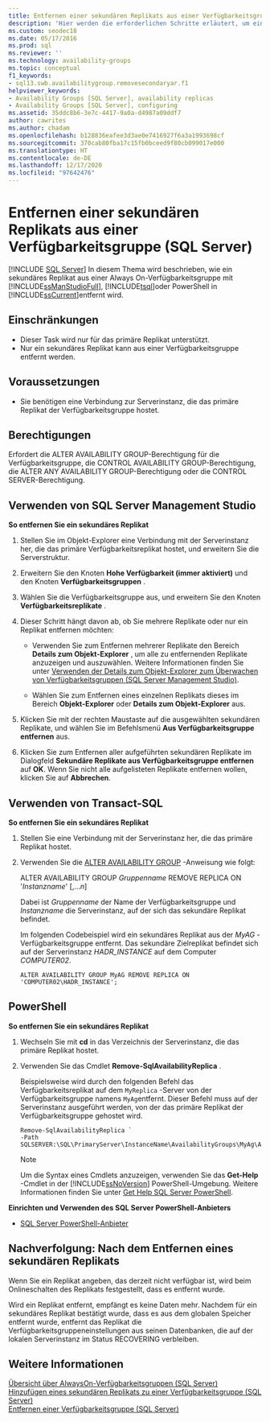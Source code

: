```yaml
---
title: Entfernen einer sekundären Replikats aus einer Verfügbarkeitsgruppe
description: 'Hier werden die erforderlichen Schritte erläutert, um ein sekundäres Replikat mithilfe von Transact-SQL (T-SQL), PowerShell oder SQL Server Management Studio aus einer Always On-Verfügbarkeitsgruppe zu entfernen. '
ms.custom: seodec18
ms.date: 05/17/2016
ms.prod: sql
ms.reviewer: ''
ms.technology: availability-groups
ms.topic: conceptual
f1_keywords:
- sql13.swb.availabilitygroup.removesecondaryar.f1
helpviewer_keywords:
- Availability Groups [SQL Server], availability replicas
- Availability Groups [SQL Server], configuring
ms.assetid: 35ddc8b6-3e7c-4417-9a0a-d4987a09ddf7
author: cawrites
ms.author: chadam
ms.openlocfilehash: b128836eafee3d3ae0e7416927f6a3a1993698cf
ms.sourcegitcommit: 370cab80fba17c15fb0bceed9f80cb099017e000
ms.translationtype: HT
ms.contentlocale: de-DE
ms.lasthandoff: 12/17/2020
ms.locfileid: "97642476"
---
```

# <a name="remove-a-secondary-replica-from-an-availability-group-sql-server"></a>Entfernen einer sekundären Replikats aus einer Verfügbarkeitsgruppe (SQL Server)
[!INCLUDE [SQL Server](../../../includes/applies-to-version/sqlserver.md)]
  In diesem Thema wird beschrieben, wie ein sekundäres Replikat aus einer Always On-Verfügbarkeitsgruppe mit [!INCLUDE[ssManStudioFull](../../../includes/ssmanstudiofull-md.md)], [!INCLUDE[tsql](../../../includes/tsql-md.md)]oder PowerShell in [!INCLUDE[ssCurrent](../../../includes/sscurrent-md.md)]entfernt wird.  
 
   
##  <a name="limitations-and-restrictions"></a><a name="Restrictions"></a> Einschränkungen  
  
-   Dieser Task wird nur für das primäre Replikat unterstützt.    
-   Nur ein sekundäres Replikat kann aus einer Verfügbarkeitsgruppe entfernt werden.  
  
## <a name="prerequisites"></a><a name="Prerequisites"></a> Voraussetzungen  
  
-   Sie benötigen eine Verbindung zur Serverinstanz, die das primäre Replikat der Verfügbarkeitsgruppe hostet.  
  
##  <a name="permissions"></a><a name="Permissions"></a> Berechtigungen  
 Erfordert die ALTER AVAILABILITY GROUP-Berechtigung für die Verfügbarkeitsgruppe, die CONTROL AVAILABILITY GROUP-Berechtigung, die ALTER ANY AVAILABILITY GROUP-Berechtigung oder die CONTROL SERVER-Berechtigung.  
  
##  <a name="using-sql-server-management-studio"></a><a name="SSMSProcedure"></a> Verwenden von SQL Server Management Studio  
 **So entfernen Sie ein sekundäres Replikat**  
  
1.  Stellen Sie im Objekt-Explorer eine Verbindung mit der Serverinstanz her, die das primäre Verfügbarkeitsreplikat hostet, und erweitern Sie die Serverstruktur.  
  
2.  Erweitern Sie den Knoten **Hohe Verfügbarkeit (immer aktiviert)** und den Knoten **Verfügbarkeitsgruppen** .  
  
3.  Wählen Sie die Verfügbarkeitsgruppe aus, und erweitern Sie den Knoten **Verfügbarkeitsreplikate** .  
  
4.  Dieser Schritt hängt davon ab, ob Sie mehrere Replikate oder nur ein Replikat entfernen möchten:  
  
    -   Verwenden Sie zum Entfernen mehrerer Replikate den Bereich **Details zum Objekt-Explorer** , um alle zu entfernenden Replikate anzuzeigen und auszuwählen. Weitere Informationen finden Sie unter [Verwenden der Details zum Objekt-Explorer zum Überwachen von Verfügbarkeitsgruppen &#40;SQL Server Management Studio&#41;](../../../database-engine/availability-groups/windows/use-object-explorer-details-to-monitor-availability-groups.md).  
  
    -   Wählen Sie zum Entfernen eines einzelnen Replikats dieses im Bereich **Objekt-Explorer** oder **Details zum Objekt-Explorer** aus.  
  
5.  Klicken Sie mit der rechten Maustaste auf die ausgewählten sekundären Replikate, und wählen Sie im Befehlsmenü **Aus Verfügbarkeitsgruppe entfernen** aus.  
  
6.  Klicken Sie zum Entfernen aller aufgeführten sekundären Replikate im Dialogfeld **Sekundäre Replikate aus Verfügbarkeitsgruppe entfernen** auf **OK**. Wenn Sie nicht alle aufgelisteten Replikate entfernen wollen, klicken Sie auf **Abbrechen**.  
  
##  <a name="using-transact-sql"></a><a name="TsqlProcedure"></a> Verwenden von Transact-SQL  
 **So entfernen Sie ein sekundäres Replikat**  
  
1.  Stellen Sie eine Verbindung mit der Serverinstanz her, die das primäre Replikat hostet.  
  
2.  Verwenden Sie die [ALTER AVAILABILITY GROUP](../../../t-sql/statements/alter-availability-group-transact-sql.md) -Anweisung wie folgt:  
  
     ALTER AVAILABILITY GROUP *Gruppenname* REMOVE REPLICA ON '*Instanzname*' [,...*n*]  
  
     Dabei ist *Gruppenname* der Name der Verfügbarkeitsgruppe und *Instanzname* die Serverinstanz, auf der sich das sekundäre Replikat befindet.  
  
     Im folgenden Codebeispiel wird ein sekundäres Replikat aus der *MyAG* -Verfügbarkeitsgruppe entfernt. Das sekundäre Zielreplikat befindet sich auf der Serverinstanz *HADR_INSTANCE* auf dem Computer *COMPUTER02*.  
  
    ```  
    ALTER AVAILABILITY GROUP MyAG REMOVE REPLICA ON 'COMPUTER02\HADR_INSTANCE';  
    ```  
  
##  <a name="using-powershell"></a><a name="PowerShellProcedure"></a> PowerShell  
 **So entfernen Sie ein sekundäres Replikat**  
  
1.  Wechseln Sie mit **cd** in das Verzeichnis der Serverinstanz, die das primäre Replikat hostet.  
  
2.  Verwenden Sie das Cmdlet **Remove-SqlAvailabilityReplica** .  
  
     Beispielsweise wird durch den folgenden Befehl das Verfügbarkeitsreplikat auf dem `MyReplica` -Server von der Verfügbarkeitsgruppe namens `MyAg`entfernt.  Dieser Befehl muss auf der Serverinstanz ausgeführt werden, von der das primäre Replikat der Verfügbarkeitsgruppe gehostet wird.  
  
    ```  
    Remove-SqlAvailabilityReplica `   
    -Path SQLSERVER:\SQL\PrimaryServer\InstanceName\AvailabilityGroups\MyAg\AvailabilityReplicas\MyReplica  
    ```  
  
    > [!NOTE]  
    >  Um die Syntax eines Cmdlets anzuzeigen, verwenden Sie das **Get-Help** -Cmdlet in der [!INCLUDE[ssNoVersion](../../../includes/ssnoversion-md.md)] PowerShell-Umgebung. Weitere Informationen finden Sie unter [Get Help SQL Server PowerShell](../../../powershell/sql-server-powershell.md).  
  
 **Einrichten und Verwenden des SQL Server PowerShell-Anbieters**  
  
-   [SQL Server PowerShell-Anbieter](../../../powershell/sql-server-powershell-provider.md)  
  
##  <a name="follow-up-after-removing-a-secondary-replica"></a><a name="PostBestPractices"></a> Nachverfolgung: Nach dem Entfernen eines sekundären Replikats  
 Wenn Sie ein Replikat angeben, das derzeit nicht verfügbar ist, wird beim Onlineschalten des Replikats festgestellt, dass es entfernt wurde.  
  
 Wird ein Replikat entfernt, empfängt es keine Daten mehr. Nachdem für ein sekundäres Replikat bestätigt wurde, dass es aus dem globalen Speicher entfernt wurde, entfernt das Replikat die Verfügbarkeitsgruppeneinstellungen aus seinen Datenbanken, die auf der lokalen Serverinstanz im Status RECOVERING verbleiben.  
  
## <a name="see-also"></a>Weitere Informationen  
 [Übersicht über AlwaysOn-Verfügbarkeitsgruppen &#40;SQL Server&#41;](../../../database-engine/availability-groups/windows/overview-of-always-on-availability-groups-sql-server.md)   
 [Hinzufügen eines sekundären Replikats zu einer Verfügbarkeitsgruppe (SQL Server)](../../../database-engine/availability-groups/windows/add-a-secondary-replica-to-an-availability-group-sql-server.md)   
 [Entfernen einer Verfügbarkeitsgruppe &#40;SQL Server&#41;](../../../database-engine/availability-groups/windows/remove-an-availability-group-sql-server.md)  
  
